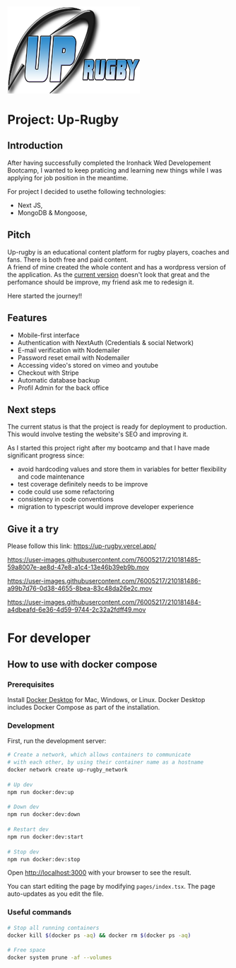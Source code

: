 <img alt="coding" src="https://github.com/JuLblc/up-rugby/blob/main/public/logo.png" width="300">

# Project: Up-Rugby

## Introduction

After having successfully completed the Ironhack Wed Developement Bootcamp, I wanted to keep praticing and learning new things while I was applying for job position in the meantime.

For project I decided to usethe following technologies:

- Next JS,
- MongoDB & Mongoose,

## Pitch

Up-rugby is an educational content platform for rugby players, coaches and fans. There is both free and paid content.</br>
A friend of mine created the whole content and has a wordpress version of the application.
As the <a href="https://www.up-rugby.fr/">current version</a> doesn't look that great and the perfomance should be improve, my friend ask me to redesign it.

Here started the journey!!

## Features

- Mobile-first interface
- Authentication with NextAuth (Credentials & social Network)
- E-mail verification with Nodemailer
- Password reset email with Nodemailer
- Accessing video's stored on vimeo and youtube
- Checkout with Stripe
- Automatic database backup
- Profil Admin for the back office

## Next steps

The current status is that the project is ready for deployment to production.
This would involve testing the website's SEO and improving it.

As I started this project right after my bootcamp and that I have made significant progress since:
- avoid hardcoding values and store them in variables for better flexibility and code maintenance
- test coverage definitely needs to be improve
- code could use some refactoring
- consistency in code conventions
- migration to typescript would improve developer experience

## Give it a try

Please follow this link: https://up-rugby.vercel.app/

https://user-images.githubusercontent.com/76005217/210181485-59a8007e-ae8d-47e8-a1c4-13e46b39eb9b.mov

https://user-images.githubusercontent.com/76005217/210181486-a99b7d76-0d38-4655-8bea-83c48da26e2c.mov

https://user-images.githubusercontent.com/76005217/210181484-a4dbeafd-6e36-4d59-9744-2c32a2fdff49.mov

# For developer

## How to use with docker compose

### Prerequisites

Install [Docker Desktop](https://docs.docker.com/get-docker) for Mac, Windows, or Linux. Docker Desktop includes Docker Compose as part of the installation.

### Development

First, run the development server:

```bash
# Create a network, which allows containers to communicate
# with each other, by using their container name as a hostname
docker network create up-rugby_network

# Up dev
npm run docker:dev:up

# Down dev
npm run docker:dev:down

# Restart dev
npm run docker:dev:start

# Stop dev
npm run docker:dev:stop
```

Open [http://localhost:3000](http://localhost:3000) with your browser to see the result.

You can start editing the page by modifying `pages/index.tsx`. The page auto-updates as you edit the file.

### Useful commands

```bash
# Stop all running containers
docker kill $(docker ps -aq) && docker rm $(docker ps -aq)

# Free space
docker system prune -af --volumes
```
